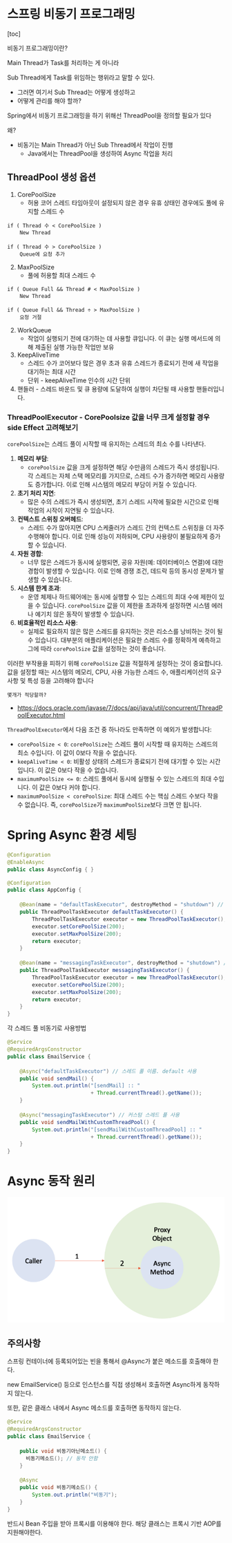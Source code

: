# 스프링 비동기 프로그래밍

[toc]

비동기 프로그래밍이란? 

Main Thread가 Task를 처리하는 게 아니라

Sub Thread에게 Task를 위임하는 행위라고 말할 수 있다.

- 그러면 여기서 Sub Thread는 어떻게 생성하고
- 어떻게 관리를 해야 할까?

Spring에서 비동기 프로그래밍을 하기 위해선 ThreadPool을 정의할 필요가 있다

왜?

* 비동기는 Main Thread가 아닌 Sub Thread에서 작업이 진행
  - Java에서는 ThreadPool을 생성하여 Async 작업을 처리

## ThreadPool 생성 옵션 

1. CorePoolSize
   * 허용 코어 스레드 타임아웃이 설정되지 않은 경우 유휴 상태인 경우에도 풀에 유지할 스레드 수

```
if ( Thread 수 < CorePoolSize )
	New Thread
	
if ( Thread 수 > CorePoolSize )
	Queue에 요청 추가
```

2. MaxPoolSize
   * 풀에 허용할 최대 스레드 수

```
if ( Oueue Full && Thread # < MaxPoolSize )
	New Thread 

if ( Queue Full && Thread ÷ > MaxPoolSize )
	요청 거절
```



2. WorkQueue
   * 작업이 실행되기 전에 대기하는 데 사용할 큐입니다. 이 큐는 실행 메서드에 의해 제출된 실행 가능한 작업만 보유
3. KeepAliveTime
   * 스레드 수가 코어보다 많은 경우 초과 유휴 스레드가 종료되기 전에 새 작업을 대기하는 최대 시간
   * 단위 - keepAliveTime 인수의 시간 단위
4. 핸들러 - 스레드 바운드 및 큐 용량에 도달하여 실행이 차단될 때 사용할 핸들러입니다.



### ThreadPoolExecutor - CorePoolsize 값을 너무 크게 설정할 경우 side Effect 고려해보기

`corePoolSize`는 스레드 풀이 시작할 때 유지하는 스레드의 최소 수를 나타낸다.

1. **메모리 부담**:
   - `corePoolSize` 값을 크게 설정하면 해당 수만큼의 스레드가 즉시 생성됩니다. 각 스레드는 자체 스택 메모리를 가지므로, 스레드 수가 증가하면 메모리 사용량도 증가합니다. 이로 인해 시스템의 메모리 부담이 커질 수 있습니다.
2. **초기 처리 지연**:
   - 많은 수의 스레드가 즉시 생성되면, 초기 스레드 시작에 필요한 시간으로 인해 작업의 시작이 지연될 수 있습니다.
3. **컨텍스트 스위칭 오버헤드**:
   - 스레드 수가 많아지면 CPU 스케줄러가 스레드 간의 컨텍스트 스위칭을 더 자주 수행해야 합니다. 이로 인해 성능이 저하되며, CPU 사용량이 불필요하게 증가할 수 있습니다.
4. **자원 경합**:
   - 너무 많은 스레드가 동시에 실행되면, 공유 자원(예: 데이터베이스 연결)에 대한 경합이 발생할 수 있습니다. 이로 인해 경쟁 조건, 데드락 등의 동시성 문제가 발생할 수 있습니다.
5. **시스템 한계 초과**:
   - 운영 체제나 하드웨어에는 동시에 실행할 수 있는 스레드의 최대 수에 제한이 있을 수 있습니다. `corePoolSize` 값을 이 제한을 초과하게 설정하면 시스템 에러나 예기치 않은 동작이 발생할 수 있습니다.
6. **비효율적인 리소스 사용**:
   - 실제로 필요하지 않은 많은 스레드를 유지하는 것은 리소스를 낭비하는 것이 될 수 있습니다. 대부분의 애플리케이션은 필요한 스레드 수를 정확하게 예측하고 그에 따라 `corePoolSize` 값을 설정하는 것이 좋습니다.

이러한 부작용을 피하기 위해 `corePoolSize` 값을 적절하게 설정하는 것이 중요합니다. 값을 설정할 때는 시스템의 메모리, CPU, 사용 가능한 스레드 수, 애플리케이션의 요구 사항 및 특성 등을 고려해야 합니다


`몇개가 적당할까?`

* https://docs.oracle.com/javase/7/docs/api/java/util/concurrent/ThreadPoolExecutor.html

`ThreadPoolExecutor`에서 다음 조건 중 하나라도 만족하면 이 예외가 발생합니다:

- `corePoolSize < 0`: `corePoolSize`는 스레드 풀이 시작할 때 유지하는 스레드의 최소 수입니다. 이 값이 0보다 작을 수 없습니다.
- `keepAliveTime < 0`: 비활성 상태의 스레드가 종료되기 전에 대기할 수 있는 시간입니다. 이 값은 0보다 작을 수 없습니다.
- `maximumPoolSize <= 0`: 스레드 풀에서 동시에 실행될 수 있는 스레드의 최대 수입니다. 이 값은 0보다 커야 합니다.
- `maximumPoolSize < corePoolSize`: 최대 스레드 수는 핵심 스레드 수보다 작을 수 없습니다. 즉, `corePoolSize`가 `maximumPoolSize`보다 크면 안 됩니다.



# Spring Async 환경 세팅

```java
@Configuration
@EnableAsync
public class AsyncConfig { }
```

```java
@Configuration
public class AppConfig {

    @Bean(name = "defaultTaskExecutor", destroyMethod = "shutdown") // 디폴트로 사용 
    public ThreadPoolTaskExecutor defaultTaskExecutor() {
        ThreadPoolTaskExecutor executor = new ThreadPoolTaskExecutor();
        executor.setCorePoolSize(200);
        executor.setMaxPoolSize(200);
        return executor;
    }

    @Bean(name = "messagingTaskExecutor", destroyMethod = "shutdown") // 메시지용으로 사용 
    public ThreadPoolTaskExecutor messagingTaskExecutor() {
        ThreadPoolTaskExecutor executor = new ThreadPoolTaskExecutor();
        executor.setCorePoolSize(200);
        executor.setMaxPoolSize(200);
        return executor;
    }
}

```

각 스레드 풀 비동기로 사용방법

```java
@Service
@RequiredArgsConstructor
public class EmailService {

    @Async("defaultTaskExecutor") // 스레드 풀 이름. default 사용 
    public void sendMail() {
        System.out.println("[sendMail] :: "
                           + Thread.currentThread().getName());
    }

    @Async("messagingTaskExecutor") // 커스텀 스레드 풀 사용 
    public void sendMailWithCustomThreadPool() {
        System.out.println("[sendMailWithCustomThreadPool] :: "
                           + Thread.currentThread().getName());
    }
}
```



# Async 동작 원리

<img src="./images//image-20231001001455528.png">

## 주의사항

스프링 컨테이너에 등록되어있는 빈을 통해서 @Async가 붙은 메소드를 호출해야 한다.

new EmailService() 등으로 인스턴스를 직접 생성해서 호출하면 Async하게 동작하지 않는다. 


또한, 같은 클래스 내에서 Async 메소드를 호출하면 동작하지 않는다.

```java
@Service
@RequiredArgsConstructor
public class EmailService {

    public void 비동기아닌메소드() {
      비동기메소드(); // 동작 안함 
    }

    @Async
    public void 비동기메소드() {
        System.out.println("비동기");
    }
}
```

반드시 Bean 주입을 받아 프록시를 이용해야 한다. 해당 클래스는 프록시 기반 AOP를 지원해야한다. 